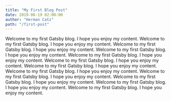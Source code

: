 ```yaml
---
title: "My First Blog Post"
date: 2019-06-19 02:00:00
author: "Herman Catz"
path: "/first-post"
---
```


Welcome to my first Gatsby blog. I hope you enjoy my content. Welcome to my first Gatsby blog. I hope you enjoy my content. Welcome to my first Gatsby blog. I hope you enjoy my content. Welcome to my first Gatsby blog. I hope you enjoy my content. Welcome to my first Gatsby blog. I hope you enjoy my content. Welcome to my first Gatsby blog. I hope you enjoy my content. Welcome to my first Gatsby blog. I hope you enjoy my content. Welcome to my first Gatsby blog. I hope you enjoy my content. Welcome to my first Gatsby blog. I hope you enjoy my content. Welcome to my first Gatsby blog. I hope you enjoy my content. Welcome to my first Gatsby blog. I hope you enjoy my content. Welcome to my first Gatsby blog. I hope you enjoy my content.
